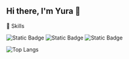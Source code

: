## Hi there, I'm Yura 👋
🌱 Skills

![Static Badge](https://img.shields.io/badge/next.js-gray?logo=nextdotjs&logoColor=white)
![Static Badge](https://img.shields.io/badge/react-white?logo=react&logoColor=%2361DAFB)
![Static Badge](https://img.shields.io/badge/typeScript-%233178C6?logo=typescript&logoColor=white)


![Top Langs](https://github-readme-stats.vercel.app/api/top-langs/?username=cogcod&layout=compact)
